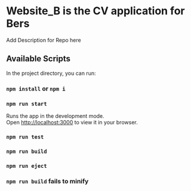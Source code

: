 # Website_B is the CV application for Bers

 Add Description for Repo here

## Available Scripts

In the project directory, you can run:

### `npm install` or `npm i`

### `npm run start`

Runs the app in the development mode.\
Open [http://localhost:3000](http://localhost:3000) to view it in your browser.

### `npm run test`

### `npm run build`

### `npm run eject`

### `npm run build` fails to minify